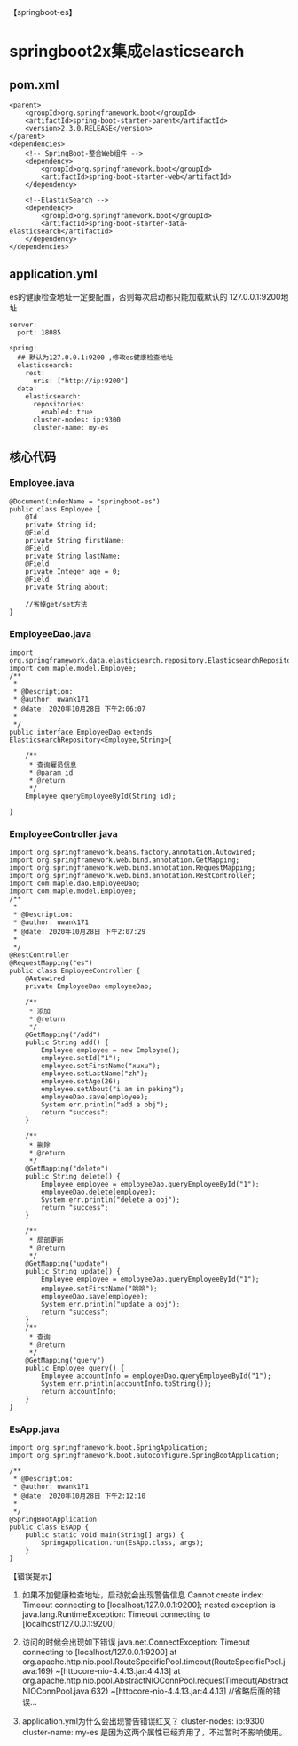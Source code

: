 【springboot-es】
# springboot2x集成elasticsearch

## pom.xml
	<parent>
		<groupId>org.springframework.boot</groupId>
		<artifactId>spring-boot-starter-parent</artifactId>
		<version>2.3.0.RELEASE</version>
	</parent>
	<dependencies>
		<!-- SpringBoot-整合Web组件 -->
		<dependency>
			<groupId>org.springframework.boot</groupId>
			<artifactId>spring-boot-starter-web</artifactId>
		</dependency>
		
		<!--ElasticSearch -->
		<dependency>
			<groupId>org.springframework.boot</groupId>
			<artifactId>spring-boot-starter-data-elasticsearch</artifactId>
		</dependency>
	</dependencies>
	
## application.yml
es的健康检查地址一定要配置，否则每次启动都只能加载默认的 127.0.0.1:9200地址

	server:
	  port: 18085
	
	spring:
	  ## 默认为127.0.0.1:9200 ,修改es健康检查地址
	  elasticsearch:
	    rest:
	      uris: ["http://ip:9200"]
	  data:
	    elasticsearch:
	      repositories:
	        enabled: true
	      cluster-nodes: ip:9300
	      cluster-name: my-es
	      
## 核心代码
### Employee.java

	@Document(indexName = "springboot-es")
	public class Employee {
	    @Id
	    private String id;
	    @Field
	    private String firstName;
	    @Field
	    private String lastName;
	    @Field
	    private Integer age = 0;
	    @Field
	    private String about;	      
		
		//省掉get/set方法
	}

### EmployeeDao.java

	import org.springframework.data.elasticsearch.repository.ElasticsearchRepository;
	import com.maple.model.Employee;
	/**
	 * 
	 * @Description: 
	 * @author: uwank171 
	 * @date: 2020年10月28日 下午2:06:07 
	 *
	 */
	public interface EmployeeDao extends ElasticsearchRepository<Employee,String>{
	 
	    /**
	     * 查询雇员信息
	     * @param id
	     * @return
	     */
	    Employee queryEmployeeById(String id);
    
	}

### EmployeeController.java
	import org.springframework.beans.factory.annotation.Autowired;
	import org.springframework.web.bind.annotation.GetMapping;
	import org.springframework.web.bind.annotation.RequestMapping;
	import org.springframework.web.bind.annotation.RestController;
	import com.maple.dao.EmployeeDao;
	import com.maple.model.Employee;
	/**
	 * 
	 * @Description: 
	 * @author: uwank171 
	 * @date: 2020年10月28日 下午2:07:29 
	 *
	 */
	@RestController
	@RequestMapping("es")
	public class EmployeeController {
	    @Autowired
	    private EmployeeDao employeeDao;
	 
	    /**
	     * 添加
	     * @return
	     */
	    @GetMapping("/add")
	    public String add() {
	        Employee employee = new Employee();
	        employee.setId("1");
	        employee.setFirstName("xuxu");
	        employee.setLastName("zh");
	        employee.setAge(26);
	        employee.setAbout("i am in peking");
	        employeeDao.save(employee);
	        System.err.println("add a obj");
	        return "success";
	    }
	 
	    /**
	     * 删除
	     * @return
	     */
	    @GetMapping("delete")
	    public String delete() {
	        Employee employee = employeeDao.queryEmployeeById("1");
	        employeeDao.delete(employee);
	        System.err.println("delete a obj");
	        return "success";
	    }
	 
	    /**
	     * 局部更新
	     * @return
	     */
	    @GetMapping("update")
	    public String update() {
	        Employee employee = employeeDao.queryEmployeeById("1");
	        employee.setFirstName("哈哈");
	        employeeDao.save(employee);
	        System.err.println("update a obj");
	        return "success";
	    }
	    /**
	     * 查询
	     * @return
	     */
	    @GetMapping("query")
	    public Employee query() {
	        Employee accountInfo = employeeDao.queryEmployeeById("1");
	        System.err.println(accountInfo.toString());
	        return accountInfo;
	    }
	}

### EsApp.java
	import org.springframework.boot.SpringApplication;
	import org.springframework.boot.autoconfigure.SpringBootApplication;
	
	/**   
	 * @Description: 
	 * @author: uwank171 
	 * @date: 2020年10月28日 下午2:12:10 
	 *  
	 */
	@SpringBootApplication
	public class EsApp {
		public static void main(String[] args) {
			SpringApplication.run(EsApp.class, args);
		}
	}	

【错误提示】
1. 如果不加健康检查地址，启动就会出现警告信息
	Cannot create index: Timeout connecting to [localhost/127.0.0.1:9200]; nested exception is java.lang.RuntimeException: Timeout connecting to [localhost/127.0.0.1:9200]
	
2. 访问的时候会出现如下错误
	java.net.ConnectException: Timeout connecting to [localhost/127.0.0.1:9200]
	at org.apache.http.nio.pool.RouteSpecificPool.timeout(RouteSpecificPool.java:169) ~[httpcore-nio-4.4.13.jar:4.4.13]
	at org.apache.http.nio.pool.AbstractNIOConnPool.requestTimeout(AbstractNIOConnPool.java:632) ~[httpcore-nio-4.4.13.jar:4.4.13]
	//省略后面的错误...

3. application.yml为什么会出现警告错误红叉？
      cluster-nodes: ip:9300
      cluster-name: my-es
	是因为这两个属性已经弃用了，不过暂时不影响使用。


	
	
	
	
	
	
	
	
	
